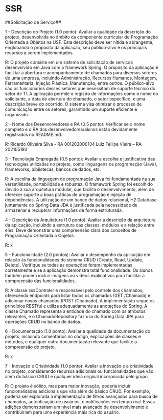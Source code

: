 # SSR
##Solicitação de Serviço##

1 - Descrição do Projeto (1.0 ponto): Avaliar a qualidade da descrição do projeto, desenvolvida no âmbito da componente curricular de Programação Orientada a Objetos na USF. Esta descrição deve ser nítida e abrangente, englobando o propósito da aplicação, seu público-alvo e os principais recursos a serem implementados.

R: O projeto consiste em um sistema de solicitação de serviços desenvolvido em Java com o framework Spring. O propósito da aplicação é facilitar a abertura e acompanhamento de chamados para diversos setores de uma empresa, incluindo Administração, Recursos Humanos, Montagem, Ferramentaria, Injeção Plástica, Manutenção, entre outros. O público-alvo são os funcionários desses setores que necessitam de suporte técnico do setor de TI. A aplicação permite o registro de informações como o nome do solicitante, a data de abertura do chamado, o setor específico, e uma descrição breve do ocorrido. O sistema visa otimizar o processo de comunicação entre os setores, garantindo um suporte eficiente e organizado.

2 - Nome dos Desenvolvedores e RA (0.5 ponto): Verificar se o nome completo e o RA dos desenvolvedores/alunos estão devidamente registrados no README.md.

R: Ricardo Oliveira Silva - RA 001202000104
   Luiz Fellipe Vieira – RA 202105193

3 - Tecnologia Empregada (0.5 ponto):  Avaliar a escolha e justificativa das tecnologias utilizadas no projeto, como linguagens de programação (Java), frameworks, bibliotecas, bancos de dados, etc.

R: A escolha da linguagem de programação Java foi fundamentada na sua versatilidade, portabilidade e robustez. O framework Spring foi escolhido devido à sua arquitetura modular, que facilita o desenvolvimento, além de oferecer suporte a boas práticas de programação e injeção de dependências. A utilização de um banco de dados relacional, H2 Database juntamente do Spring Data JDA é justificada pela necessidade de armazenar e recuperar informações de forma estruturada.

4 - Descrição da Arquitetura (1.0 ponto): Avaliar a descrição da arquitetura da aplicação, incluindo a estrutura das classes, módulos e a relação entre eles. Deve demonstrar uma compreensão clara dos conceitos de Programação Orientada a Objetos.

R: x

5 - Funcionalidade (2.0 pontos): Avaliar o desempenho da aplicação em relação às funcionalidades do sistema CRUD (Create, Read, Update, Delete). Verifique se todas as operações foram implementadas corretamente e se a aplicação demonstra total funcionalidade. Os alunos também podem incluir imagens ou vídeos explicativos para facilitar a compreensão das funcionalidades.

R: A classe sssControler é responsável pelo controle dos chamados, oferecendo endpoints para listar todos os chamados (GET /Chamado) e adicionar novos chamados (POST /Chamado). A implementação segue os princípios RESTful e utiliza adequadamente as anotações do Spring. A classe Chamado representa a entidade do chamado com os atributos relevantes, e o ChamadoRepository faz uso do Spring Data JPA para operações CRUD no banco de dados.

6 - Documentação (1.0 ponto): Avaliar a qualidade da documentação do projeto, incluindo comentários no código, explicações de classes e métodos, e qualquer outra documentação relevante que facilite a compreensão do projeto.

R: x

7 - Inovação e Criatividade (1.0 ponto): Avaliar a inovação e a criatividade no projeto, considerando recursos adicionais ou funcionalidades que vão além do básico CRUD e qualquer ideia original incorporada pelo grupo.

R: O projeto é sólido, mas para maior inovação, poderia incluir funcionalidades adicionais que vão além do básico CRUD. Por exemplo, poderia ser explorada a implementação de filtros avançados para busca de chamados, autenticação de usuários, e notificações em tempo real. Essas adições demonstrariam um nível mais avançado de desenvolvimento e contribuiriam para uma experiência mais rica do usuário.




